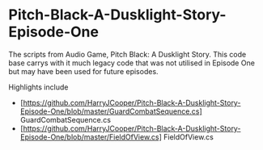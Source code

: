 # Pitch-Black-A-Dusklight-Story-Episode-One
The scripts from Audio Game, Pitch Black: A Dusklight Story. This code base carrys with it much legacy code that was not utilised in Episode One but may have been used for future episodes. 

Highlights include
- [https://github.com/HarryJCooper/Pitch-Black-A-Dusklight-Story-Episode-One/blob/master/GuardCombatSequence.cs] GuardCombatSequence.cs
- [https://github.com/HarryJCooper/Pitch-Black-A-Dusklight-Story-Episode-One/blob/master/FieldOfView.cs] FieldOfView.cs
